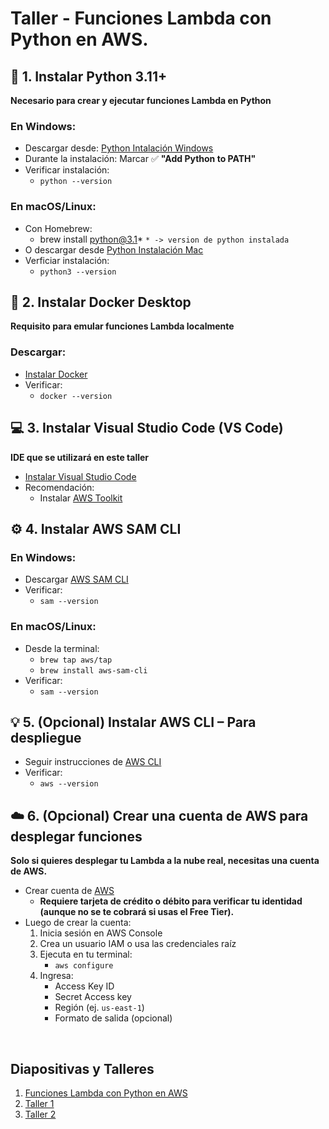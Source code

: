 # Taller - Funciones Lambda con Python en AWS. 
## 🧰 1. Instalar Python 3.11+
**Necesario para crear y ejecutar funciones Lambda en Python**

### En Windows:
- Descargar desde: [Python Intalación Windows](https://www.python.org/downloads/windows/)
- Durante la instalación: Marcar ✅ **"Add Python to PATH"**
- Verificar instalación:
    - ```python --version```


### En macOS/Linux:
- Con Homebrew:
    - brew install python@3.1* ```* -> version de python instalada```
- O descargar desde [Python Instalación Mac](https://www.python.org/downloads/mac-osx/)
- Verficiar instalación:
    - ```python3 --version```


## 🐳 2. Instalar Docker Desktop
**Requisito para emular funciones Lambda localmente**

### Descargar:
- [Instalar Docker](https://www.docker.com/products/docker-desktop)
- Verificar: 
    - ```docker --version```


## 💻 3. Instalar Visual Studio Code (VS Code)
**IDE que se utilizará en este taller**
- [Instalar Visual Studio Code](https://code.visualstudio.com/)
- Recomendación: 
    - Instalar [AWS Toolkit](https://marketplace.visualstudio.com/items?itemName=AmazonWebServices.aws-toolkit-vscode)

## ⚙️ 4. Instalar AWS SAM CLI
### En Windows: 
- Descargar [AWS SAM CLI](https://docs.aws.amazon.com/serverless-application-model/latest/developerguide/install-sam-cli.html)
- Verificar: 
    - ```sam --version```

### En macOS/Linux:
- Desde la terminal: 
    - ```brew tap aws/tap```
    - ```brew install aws-sam-cli```
- Verificar:
    - ```sam --version```

## 💡 5. (Opcional) Instalar AWS CLI – Para despliegue
- Seguir instrucciones de [AWS CLI](https://docs.aws.amazon.com/cli/latest/userguide/install-cliv2.html)
- Verificar: 
    - ```aws --version```

## ☁️ 6. (Opcional) Crear una cuenta de AWS para desplegar funciones
**Solo si quieres desplegar tu Lambda a la nube real, necesitas una cuenta de AWS.**
- Crear cuenta de [AWS](https://aws.amazon.com/es/free)
    - **Requiere tarjeta de crédito o débito para verificar tu identidad (aunque no se te cobrará si usas el Free Tier).**
- Luego de crear la cuenta: 
    1. Inicia sesión en AWS Console
    2. Crea un usuario IAM o usa las credenciales raíz
    3. Ejecuta en tu terminal:
        - ```aws configure```
    4. Ingresa:
        - Access Key ID
        - Secret Access key
        - Región (ej. ```us-east-1```)
        - Formato de salida (opcional)

<br>

## Diapositivas y Talleres
1. [Funciones Lambda con Python en AWS](Material/Taller_UTP.pptx)
2. [Taller 1](Talleres/Taller1.md)
3. [Taller 2](Talleres/Taller2.md)

